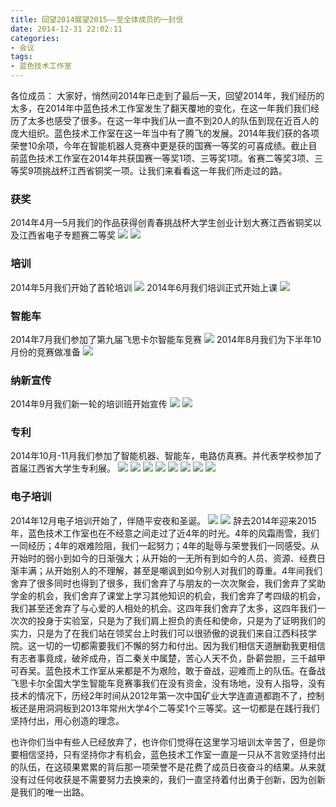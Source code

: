 ```yaml
---
title: 回望2014展望2015——至全体成员的一封信
date: 2014-12-31 22:02:11
categories:
- 会议
tags: 
- 蓝色技术工作室
---
```

各位成员：
	大家好，悄然间2014年已走到了最后一天，回望2014年，我们经历的太多，在2014年中蓝色技术工作室发生了翻天覆地的变化，在这一年我们我们经历了太多也感受了很多。在这一年中我们从一直不到20人的队伍到现在近百人的庞大组织。蓝色技术工作室在这一年当中有了腾飞的发展。2014年我们获的各项荣誉10余项，今年在智能机器人竞赛中更是获的国赛一等奖的可喜成绩。截止目前蓝色技术工作室在2014年共获国赛一等奖1项、三等奖1项。省赛二等奖3项、三等奖9项挑战杯江西省铜奖一项。让我们来看看这一年我们所走过的路。
<!-- more -->
### 获奖
2014年4月—5月我们的作品获得创青春挑战杯大学生创业计划大赛江西省铜奖以及江西省电子专题赛二等奖
![](http://og9nrsw1n.bkt.clouddn.com/%E5%9B%9E%E6%9C%9B2014%E5%B1%95%E6%9C%9B2015%E2%80%94%E2%80%94%E8%87%B3%E5%85%A8%E4%BD%93%E6%88%90%E5%91%98%E7%9A%84%E4%B8%80%E5%B0%81%E4%BF%A11.jpeg)
![](http://og9nrsw1n.bkt.clouddn.com/%E5%9B%9E%E6%9C%9B2014%E5%B1%95%E6%9C%9B2015%E2%80%94%E2%80%94%E8%87%B3%E5%85%A8%E4%BD%93%E6%88%90%E5%91%98%E7%9A%84%E4%B8%80%E5%B0%81%E4%BF%A12.jpeg)
### 培训
2014年5月我们开始了首轮培训
![](http://og9nrsw1n.bkt.clouddn.com/%E5%9B%9E%E6%9C%9B2014%E5%B1%95%E6%9C%9B2015%E2%80%94%E2%80%94%E8%87%B3%E5%85%A8%E4%BD%93%E6%88%90%E5%91%98%E7%9A%84%E4%B8%80%E5%B0%81%E4%BF%A13.png)
2014年6月我们培训正式开始上课
![](http://og9nrsw1n.bkt.clouddn.com/%E5%9B%9E%E6%9C%9B2014%E5%B1%95%E6%9C%9B2015%E2%80%94%E2%80%94%E8%87%B3%E5%85%A8%E4%BD%93%E6%88%90%E5%91%98%E7%9A%84%E4%B8%80%E5%B0%81%E4%BF%A14.jpeg)
### 智能车
2014年7月我们参加了第九届飞思卡尔智能车竞赛
![](http://og9nrsw1n.bkt.clouddn.com/%E5%9B%9E%E6%9C%9B2014%E5%B1%95%E6%9C%9B2015%E2%80%94%E2%80%94%E8%87%B3%E5%85%A8%E4%BD%93%E6%88%90%E5%91%98%E7%9A%84%E4%B8%80%E5%B0%81%E4%BF%A15.jpeg)
2014年8月我们为下半年10月份的竞赛做准备
![](http://og9nrsw1n.bkt.clouddn.com/%E5%9B%9E%E6%9C%9B2014%E5%B1%95%E6%9C%9B2015%E2%80%94%E2%80%94%E8%87%B3%E5%85%A8%E4%BD%93%E6%88%90%E5%91%98%E7%9A%84%E4%B8%80%E5%B0%81%E4%BF%A16.jpeg)
### 纳新宣传
2014年9月我们新一轮的培训班开始宣传
![](http://og9nrsw1n.bkt.clouddn.com/%E5%9B%9E%E6%9C%9B2014%E5%B1%95%E6%9C%9B2015%E2%80%94%E2%80%94%E8%87%B3%E5%85%A8%E4%BD%93%E6%88%90%E5%91%98%E7%9A%84%E4%B8%80%E5%B0%81%E4%BF%A17.jpeg)
![](http://og9nrsw1n.bkt.clouddn.com/%E5%9B%9E%E6%9C%9B2014%E5%B1%95%E6%9C%9B2015%E2%80%94%E2%80%94%E8%87%B3%E5%85%A8%E4%BD%93%E6%88%90%E5%91%98%E7%9A%84%E4%B8%80%E5%B0%81%E4%BF%A18.jpeg)
### 专利
2014年10月-11月我们参加了智能机器、智能车，电路仿真赛。并代表学校参加了首届江西省大学生专利展。
![](http://og9nrsw1n.bkt.clouddn.com/%E5%9B%9E%E6%9C%9B2014%E5%B1%95%E6%9C%9B2015%E2%80%94%E2%80%94%E8%87%B3%E5%85%A8%E4%BD%93%E6%88%90%E5%91%98%E7%9A%84%E4%B8%80%E5%B0%81%E4%BF%A19.jpeg)
![](http://og9nrsw1n.bkt.clouddn.com/%E5%9B%9E%E6%9C%9B2014%E5%B1%95%E6%9C%9B2015%E2%80%94%E2%80%94%E8%87%B3%E5%85%A8%E4%BD%93%E6%88%90%E5%91%98%E7%9A%84%E4%B8%80%E5%B0%81%E4%BF%A110.jpeg)
![](http://og9nrsw1n.bkt.clouddn.com/%E5%9B%9E%E6%9C%9B2014%E5%B1%95%E6%9C%9B2015%E2%80%94%E2%80%94%E8%87%B3%E5%85%A8%E4%BD%93%E6%88%90%E5%91%98%E7%9A%84%E4%B8%80%E5%B0%81%E4%BF%A111.png)
![](http://og9nrsw1n.bkt.clouddn.com/%E5%9B%9E%E6%9C%9B2014%E5%B1%95%E6%9C%9B2015%E2%80%94%E2%80%94%E8%87%B3%E5%85%A8%E4%BD%93%E6%88%90%E5%91%98%E7%9A%84%E4%B8%80%E5%B0%81%E4%BF%A112.png)
![](http://og9nrsw1n.bkt.clouddn.com/%E5%9B%9E%E6%9C%9B2014%E5%B1%95%E6%9C%9B2015%E2%80%94%E2%80%94%E8%87%B3%E5%85%A8%E4%BD%93%E6%88%90%E5%91%98%E7%9A%84%E4%B8%80%E5%B0%81%E4%BF%A113.png)
![](http://og9nrsw1n.bkt.clouddn.com/%E5%9B%9E%E6%9C%9B2014%E5%B1%95%E6%9C%9B2015%E2%80%94%E2%80%94%E8%87%B3%E5%85%A8%E4%BD%93%E6%88%90%E5%91%98%E7%9A%84%E4%B8%80%E5%B0%81%E4%BF%A114.png)
![](http://og9nrsw1n.bkt.clouddn.com/%E5%9B%9E%E6%9C%9B2014%E5%B1%95%E6%9C%9B2015%E2%80%94%E2%80%94%E8%87%B3%E5%85%A8%E4%BD%93%E6%88%90%E5%91%98%E7%9A%84%E4%B8%80%E5%B0%81%E4%BF%A115.png)
![](http://og9nrsw1n.bkt.clouddn.com/%E5%9B%9E%E6%9C%9B2014%E5%B1%95%E6%9C%9B2015%E2%80%94%E2%80%94%E8%87%B3%E5%85%A8%E4%BD%93%E6%88%90%E5%91%98%E7%9A%84%E4%B8%80%E5%B0%81%E4%BF%A116.png)
### 电子培训
2014年12月电子培训开始了，伴随平安夜和圣诞。
![](http://og9nrsw1n.bkt.clouddn.com/%E5%9B%9E%E6%9C%9B2014%E5%B1%95%E6%9C%9B2015%E2%80%94%E2%80%94%E8%87%B3%E5%85%A8%E4%BD%93%E6%88%90%E5%91%98%E7%9A%84%E4%B8%80%E5%B0%81%E4%BF%A117.jpeg)
![](http://og9nrsw1n.bkt.clouddn.com/%E5%9B%9E%E6%9C%9B2014%E5%B1%95%E6%9C%9B2015%E2%80%94%E2%80%94%E8%87%B3%E5%85%A8%E4%BD%93%E6%88%90%E5%91%98%E7%9A%84%E4%B8%80%E5%B0%81%E4%BF%A118.jpeg)
辞去2014年迎来2015年，蓝色技术工作室也在不经意之间走过了近4年的时光。4年的风霜雨雪，我们一同经历；4年的艰难险阻，我们一起努力；4年的耻辱与荣誉我们一同感受。从开始时的弱小到如今的日渐强大；从开始的一无所有到如今的人员、资源、经费日渐丰满；从开始别人的不理解，甚至是嘲讽到如今别人对我们的尊重。4年间我们舍弃了很多同时也得到了很多，我们舍弃了与朋友的一次次聚会，我们舍弃了奖助学金的机会，我们舍弃了课堂上学习其他知识的机会，我们舍弃了考四级的机会，我们甚至还舍弃了与心爱的人相处的机会。这四年我们舍弃了太多，这四年我们一次次的投身于实验室，只是为了我们肩上担负的责任和使命，只是为了证明我们的实力，只是为了在我们站在领奖台上时我们可以很骄傲的说我们来自江西科技学院。这一切的一切都需要我们不懈的努力和付出。因为我们相信天道酬勤我更相信有志者事竟成，破斧成舟，百二秦关中属楚，苦心人天不负，卧薪尝胆，三千越甲可吞吴。蓝色技术工作室从来都是不为艰险，敢于奋战，迎难而上的队伍。在备战飞思卡尔全国大学生智能车竞赛事我们在没有资金，没有场地，没有人指导，没有技术的情况下，历经2年时间从2012年第一次中国矿业大学连直道都跑不了，控制板还是用洞洞板到2013年常州大学4个二等奖1个三等奖。这一切都是在践行我们坚持付出，用心创造的理念。

也许你们当中有些人已经放弃了，也许你们觉得在这里学习培训太辛苦了，但是你要相信坚持，只有坚持你才有机会，蓝色技术工作室一直是一只从不言败坚持付出的队伍，在这硕果累累的背后那一项荣誉不是花费了成员日夜奋斗的结果。从来就没有过任何收获是不需要努力去换来的，我们一直坚持着付出勇于创新，因为创新是我们的唯一出路。

